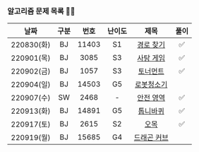 ### 알고리즘 문제 목록 👾👾
| 날짜 | 구분 | 번호 | 난이도 |   제목   | 풀이 |
|:---:|:---:|:---:|:---:|:-----------------:|:---:|
| 220830(화) | BJ | 11403 | S1  |    <a href="https://www.acmicpc.net/problem/11403">경로 찾기</a>    |  ✅  |
| 220901(목) | BJ | 3085 | S3  |    <a href="https://www.acmicpc.net/problem/3085">사탕 게임</a>    |  ✅  |
| 220902(금) | BJ | 1057 | S3  |    <a href="https://www.acmicpc.net/problem/1057">토너먼트</a>    |  ✅  |
| 220904(일) | BJ | 14503 | G5 | <a href="https://www.acmicpc.net/problem/14503">로봇청소기</a> |  |
| 220907(수) | SW | 2468 | - | <a href="https://www.acmicpc.net/problem/2468">안전 영역</a> | ✅ |
| 220913(화) | BJ | 14891 | G5 | <a href="https://www.acmicpc.net/problem/14891">톱니바퀴</a> | ✅ |
| 220917(토) | BJ | 2615 | S2 | <a href = "https://www.acmicpc.net/problem/2615">오목</a> | ✅ |
| 220919(월) | BJ | 15685 | G4 | <a href="https://www.acmicpc.net/problem/15685">드래곤 커브</a> |  |
